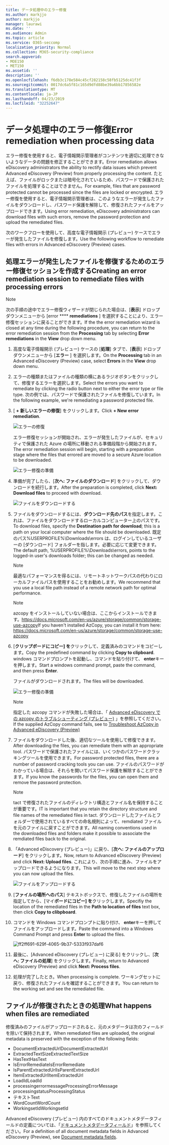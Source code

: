```yaml
---
title: データ処理中のエラー修復
ms.author: markjjo
author: markjjo
manager: laurawi
ms.date: ''
ms.audience: Admin
ms.topic: article
ms.service: O365-seccomp
localization_priority: Normal
ms.collection: M365-security-compliance
search.appverid:
- MOE150
- MET150
ms.assetid: ''
description: ''
ms.openlocfilehash: f6db3c178e584c45cf282158c58fb5125dc41f3f
ms.sourcegitcommit: 0017dc6a5f81c165d9dfd88be39a6bb17856582e
ms.translationtype: MT
ms.contentlocale: ja-JP
ms.lasthandoff: 04/23/2019
ms.locfileid: "32252647"
---
```

# <a name="error-remediation-when-processing-data"></a><span data-ttu-id="1ead8-102">データ処理中のエラー修復</span><span class="sxs-lookup"><span data-stu-id="1ead8-102">Error remediation when processing data</span></span>

<span data-ttu-id="1ead8-103">エラー修復を使用すると、電子情報開示管理者がコンテンツを適切に処理できないようなデータの問題を修正することができます。</span><span class="sxs-lookup"><span data-stu-id="1ead8-103">Error remediation allows eDiscovery administrators the ability to rectify data issues which prevent Advanced eDiscovery (Preview) from properly processing the content.</span></span> <span data-ttu-id="1ead8-104">たとえば、ファイルがロックまたは暗号化されているため、パスワードで保護されたファイルを処理することはできません。</span><span class="sxs-lookup"><span data-stu-id="1ead8-104">For example, files that are password protected cannot be processed since the files are locked or encrypted.</span></span> <span data-ttu-id="1ead8-105">エラー修復を使用すると、電子情報開示管理者は、このようなエラーが発生したファイルをダウンロードし、パスワード保護を解除して、修復されたファイルをアップロードできます。</span><span class="sxs-lookup"><span data-stu-id="1ead8-105">Using error remediation, eDiscovery administrators can download files with such errors, remove the password protection and upload the remediated files.</span></span>

<span data-ttu-id="1ead8-106">次のワークフローを使用して、高度な電子情報開示 (プレビュー) ケースでエラーが発生したファイルを修復します。</span><span class="sxs-lookup"><span data-stu-id="1ead8-106">Use the following workflow to remediate files with errors in Advanced eDiscovery (Preview) cases.</span></span>

## <a name="creating-an-error-remediation-session-to-remediate-files-with-processing-errors"></a><span data-ttu-id="1ead8-107">処理エラーが発生したファイルを修復するためのエラー修復セッションを作成する</span><span class="sxs-lookup"><span data-stu-id="1ead8-107">Creating an error remediation session to remediate files with processing errors</span></span>

>[!NOTE]
><span data-ttu-id="1ead8-108">次の手順の途中でエラー修復ウィザードが閉じられた場合は、[**表示**] ドロップダウンメニューから [error \*\*\*\* **remediations** ] を選択することにより、エラー修復セッションに戻ることができます。</span><span class="sxs-lookup"><span data-stu-id="1ead8-108">If the the error remediation wizard is closed at any time during the following procedure, you can return to the error remediation session from the **Processing** tab by selecting **Error remediations** in the **View** drop down menu.</span></span>

1. <span data-ttu-id="1ead8-109">高度な電子情報開示 (プレビュー) ケースの [**処理**] タブで、[**表示**] ドロップダウンメニューから [**エラー** ] を選択します。</span><span class="sxs-lookup"><span data-stu-id="1ead8-109">On the **Processing** tab in an Advanced eDiscovery (Preview) case, select **Errors** in the **View** drop down menu.</span></span>

2. <span data-ttu-id="1ead8-110">エラーの種類またはファイルの種類の横にあるラジオボタンをクリックして、修復するエラーを選択します。</span><span class="sxs-lookup"><span data-stu-id="1ead8-110">Select the errors you want to remediate by clicking the radio button next to either the error type or file type.</span></span>  <span data-ttu-id="1ead8-111">次の例では、パスワードで保護されたファイルを修復しています。</span><span class="sxs-lookup"><span data-stu-id="1ead8-111">In the following example, we're remediating a password protected file.</span></span>

3. <span data-ttu-id="1ead8-112">[ **+ 新しいエラーの修復**] をクリックします。</span><span class="sxs-lookup"><span data-stu-id="1ead8-112">Click **+ New error remediation**.</span></span>

    ![エラーの修復](../media/8c2faf1a-834b-44fc-b418-6a18aed8b81a.png)

    <span data-ttu-id="1ead8-114">エラー修復セッションが開始され、エラーが発生したファイルが、セキュリティで保護された Azure の場所に移動される準備段階から開始されます。</span><span class="sxs-lookup"><span data-stu-id="1ead8-114">The error remediation session will begin, starting with a preparation stage where the files that errored are moved to a secure Azure location to be downloaded.</span></span>

    ![エラー修復の準備](../media/390572ec-7012-47c4-a6b6-4cbb5649e8a8.png)

4. <span data-ttu-id="1ead8-116">準備が完了したら、[**次へ: ファイルのダウンロード**] をクリックして、ダウンロードを続行します。</span><span class="sxs-lookup"><span data-stu-id="1ead8-116">After the preparation is completed, click **Next: Download files** to proceed with download.</span></span>

    ![ファイルをダウンロードする](../media/6ac04b09-8e13-414a-9e24-7c75ba586363.png)

5. <span data-ttu-id="1ead8-118">ファイルをダウンロードするには、**ダウンロード先のパス**を指定します。これは、ファイルをダウンロードするローカルコンピューター上のパスです。</span><span class="sxs-lookup"><span data-stu-id="1ead8-118">To download files, specify the **Destination path for download**; this is a path on your local computer where the file should be downloaded.</span></span>  <span data-ttu-id="1ead8-119">既定のパス%USERPROFILE%\Downloads\errors は、ログインしているユーザーの [ダウンロード] フォルダーを指します。必要に応じて変更できます。</span><span class="sxs-lookup"><span data-stu-id="1ead8-119">The default path, %USERPROFILE%\Downloads\errors, points to the logged-in user's downloads folder; this can be changed as needed.</span></span>

    >[!NOTE]
    ><span data-ttu-id="1ead8-120">最適なパフォーマンスを得るには、リモートネットワークパスの代わりにローカルファイルパスを使用することをお勧めします。</span><span class="sxs-lookup"><span data-stu-id="1ead8-120">We recommend that you use a local file path instead of a remote network path for optimal performance.</span></span>

    > [!NOTE]
    > <span data-ttu-id="1ead8-121">azcopy をインストールしていない場合は、ここからインストールできます。https://docs.microsoft.com/en-us/azure/storage/common/storage-use-azcopy</span><span class="sxs-lookup"><span data-stu-id="1ead8-121">If you haven't installed AzCopy, you can install it from here: https://docs.microsoft.com/en-us/azure/storage/common/storage-use-azcopy</span></span>

6. <span data-ttu-id="1ead8-122">[**クリップボードにコピー] を**クリックして、定義済みのコマンドをコピーします。</span><span class="sxs-lookup"><span data-stu-id="1ead8-122">Copy the predefined command by clicking **Copy to clipboard**.</span></span> <span data-ttu-id="1ead8-123">windows コマンドプロンプトを起動し、コマンドを貼り付けて、 **enter**キーを押します。</span><span class="sxs-lookup"><span data-stu-id="1ead8-123">Start a windows command prompt, paste the command, and then press **Enter**.</span></span>  

    <span data-ttu-id="1ead8-124">ファイルがダウンロードされます。</span><span class="sxs-lookup"><span data-stu-id="1ead8-124">The files will be downloaded.</span></span>

    ![エラー修復の準備](../media/f364ab4d-31c5-4375-b69f-650f694a2f69.png)

    > [!NOTE]
    > <span data-ttu-id="1ead8-126">指定した azcopy コマンドが失敗した場合は、「 [Advanced eDiscovery での azcopy のトラブルシューティング (プレビュー)](troubleshooting-azcopy.md) 」を参照してください。</span><span class="sxs-lookup"><span data-stu-id="1ead8-126">If the supplied AzCopy command fails, see to [Troubleshoot AzCopy in Advanced eDiscovery (Preview)](troubleshooting-azcopy.md)</span></span>

7. <span data-ttu-id="1ead8-127">ファイルをダウンロードした後、適切なツールを使用して修復できます。</span><span class="sxs-lookup"><span data-stu-id="1ead8-127">After downloading the files, you can remediate them with an appropriate tool.</span></span> <span data-ttu-id="1ead8-128">パスワードで保護されたファイルには、いくつかのパスワードクラッキングツールを使用できます。</span><span class="sxs-lookup"><span data-stu-id="1ead8-128">For password protected files, there are a number of password cracking tools you can use.</span></span> <span data-ttu-id="1ead8-129">ファイルのパスワードがわかっている場合は、それらを開いてパスワード保護を解除することができます。</span><span class="sxs-lookup"><span data-stu-id="1ead8-129">If you know the passwords for the files, you can open them and remove the password protection.</span></span>
    > [!NOTE]
    > <span data-ttu-id="1ead8-130">tact で修復されたファイルのディレクトリ構造とファイル名を保持することが重要です。</span><span class="sxs-lookup"><span data-stu-id="1ead8-130">IT is important that you retain the directory structure and file names of the remediated files in tact.</span></span>  <span data-ttu-id="1ead8-131">ダウンロードしたファイルとフォルダーで使用されているすべての命名規則によって、remdiated ファイルを元のファイルに戻すことができます。</span><span class="sxs-lookup"><span data-stu-id="1ead8-131">All naming conventions used in the downloaded files and folders make it possible to associate the remdiated files back to the original.</span></span>

8. <span data-ttu-id="1ead8-132">「Advanced eDiscovery (プレビュー)」に戻り、[**次へ: ファイルのアップロード**] をクリックします。</span><span class="sxs-lookup"><span data-stu-id="1ead8-132">Now, return to Advanced eDiscovery (Preview) and click **Next: Upload files**.</span></span>  <span data-ttu-id="1ead8-133">これにより、次の手順に進み、ファイルをアップロードできるようになります。</span><span class="sxs-lookup"><span data-stu-id="1ead8-133">This will move to the next step where you can now upload the files.</span></span>

    ![ファイルをアップロードする](../media/af3d8617-1bab-4ecd-8de0-22e53acba240.png)

9. <span data-ttu-id="1ead8-135">[**ファイルの場所へのパス**] テキストボックスで、修復したファイルの場所を指定してから、[マイ**ボードにコピー] を**クリックします。</span><span class="sxs-lookup"><span data-stu-id="1ead8-135">Specifiy the location of the remediated files in the **Path to location of files** text box, then click **Copy to clibpboard**.</span></span>

10. <span data-ttu-id="1ead8-136">コマンドを Windows コマンドプロンプトに貼り付け、 **enter**キーを押してファイルをアップロードします。</span><span class="sxs-lookup"><span data-stu-id="1ead8-136">Paste the command into a Windows Command Prompt and press **Enter** to upload the files.</span></span>

    ![ff2ff691-629f-4065-9b37-5333f937daf6](../media/ff2ff691-629f-4065-9b37-5333f937daf6.png)

11. <span data-ttu-id="1ead8-138">最後に、[Advanced eDiscovery (プレビュー) に戻る] をクリックし、[**次へ: ファイルの処理**] をクリックします。</span><span class="sxs-lookup"><span data-stu-id="1ead8-138">Finally, return to Advanced eDiscovery (Preview) and click **Next: Process files**.</span></span>

12. <span data-ttu-id="1ead8-139">処理が完了したとき。</span><span class="sxs-lookup"><span data-stu-id="1ead8-139">When processing is complete.</span></span>  <span data-ttu-id="1ead8-140">ワーキングセットに戻り、修復されたファイルを確認することができます。</span><span class="sxs-lookup"><span data-stu-id="1ead8-140">You can return to the working set and see the remediated file.</span></span>

## <a name="what-happens-when-files-are-remediated"></a><span data-ttu-id="1ead8-141">ファイルが修復されたときの処理</span><span class="sxs-lookup"><span data-stu-id="1ead8-141">What happens when files are remediated</span></span>

<span data-ttu-id="1ead8-142">修復済みのファイルがアップロードされると、元のメタデータは次のフィールドを除いて保持されます。</span><span class="sxs-lookup"><span data-stu-id="1ead8-142">When remediated files are uploaded, the original metadata is preserved with the exception of the following fields:</span></span> 

- <span data-ttu-id="1ead8-143">DocumentExtractedUrl</span><span class="sxs-lookup"><span data-stu-id="1ead8-143">DocumentExtractedUrl</span></span>
- <span data-ttu-id="1ead8-144">ExtractedTextSize</span><span class="sxs-lookup"><span data-stu-id="1ead8-144">ExtractedTextSize</span></span>
- <span data-ttu-id="1ead8-145">HasText</span><span class="sxs-lookup"><span data-stu-id="1ead8-145">HasText</span></span>
- <span data-ttu-id="1ead8-146">IsErrorRemediate</span><span class="sxs-lookup"><span data-stu-id="1ead8-146">IsErrorRemediate</span></span>
- <span data-ttu-id="1ead8-147">IsParentExtractedUrl</span><span class="sxs-lookup"><span data-stu-id="1ead8-147">IsParentExtractedUrl</span></span>
- <span data-ttu-id="1ead8-148">ItemExtractedUrl</span><span class="sxs-lookup"><span data-stu-id="1ead8-148">ItemExtractedUrl</span></span>
- <span data-ttu-id="1ead8-149">LoadId</span><span class="sxs-lookup"><span data-stu-id="1ead8-149">LoadId</span></span>
- <span data-ttu-id="1ead8-150">processingerrormessage</span><span class="sxs-lookup"><span data-stu-id="1ead8-150">ProcessingErrorMessage</span></span>
- <span data-ttu-id="1ead8-151">processingstatus</span><span class="sxs-lookup"><span data-stu-id="1ead8-151">ProcessingStatus</span></span>
- <span data-ttu-id="1ead8-152">テキスト</span><span class="sxs-lookup"><span data-stu-id="1ead8-152">Text</span></span>
- <span data-ttu-id="1ead8-153">WordCount</span><span class="sxs-lookup"><span data-stu-id="1ead8-153">WordCount</span></span>
- <span data-ttu-id="1ead8-154">WorkingsetId</span><span class="sxs-lookup"><span data-stu-id="1ead8-154">WorkingsetId</span></span>

<span data-ttu-id="1ead8-155">Advanced eDiscovery (プレビュー) 内のすべてのドキュメントメタデータフィールドの定義については、「[ドキュメントメタデータフィールド](document-metadata-fields.md)」を参照してください。</span><span class="sxs-lookup"><span data-stu-id="1ead8-155">For a definition of all document metadata fields in Advanced eDiscovery (Preview), see [Document metadata fields](document-metadata-fields.md).</span></span>